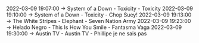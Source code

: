 2022-03-09 19:07:00 -> System of a Down - Toxicity - Toxicity
2022-03-09 19:10:00 -> System of a Down - Toxicity - Chop Suey!
2022-03-09 19:13:00 -> The White Stripes - Elephant - Seven Nation Army
2022-03-09 19:23:00 -> Helado Negro - This Is How You Smile - Fantasma Vaga
2022-03-09 19:30:00 -> Austin TV - Austin TV - Phillipe je ne sais pas
